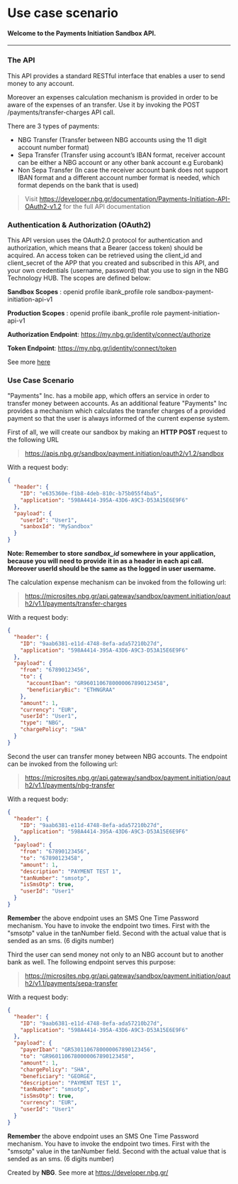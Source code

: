 # Use case scenario
#### Welcome to the Payments Initiation Sandbox API.

------------------------------------------------------------------------------------------
### The API
This API provides a standard RESTful interface that enables a user to send money to any account.

Moreover an expenses calculation mechanism is provided in order to be aware of the expenses of an transfer. Use it by invoking the POST /payments/transfer-charges API call.

There are 3 types of payments:
* NBG Transfer (Transfer between NBG accounts using the 11 digit account number format)
* Sepa Transfer (Transfer using account’s IBAN format, receiver account can be either a NBG account or any other bank account e.g Eurobank)
* Non Sepa Transfer (In case the receiver account bank does not support IBAN format and a different account number format is needed, which format depends on the bank that is used)

> Visit https://developer.nbg.gr/documentation/Payments-Initiation-API-OAuth2-v1.2 for the full API documentation

### Authentication & Authorization (OAuth2) ##


This API version uses the OAuth2.0 protocol for authentication and authorization, which means that a Bearer (access token) should be acquired. An access token can be retrieved using the client_id and client_secret of the APP that you created and subscribed in this API, and your own credentials (username, password) that you use to sign in the NBG Technology HUB. The scopes are defined below:
    
    
**Sandbox Scopes** : openid profile ibank_profile role sandbox-payment-initiation-api-v1
    
    
**Production Scopes** : openid profile ibank_profile role payment-initiation-api-v1


**Authorization Endpoint**: https://my.nbg.gr/identity/connect/authorize
    
    
**Token  Endpoint**: https://my.nbg.gr/identity/connect/token


See more [here](https://developer.nbg.gr/content/authorization-oauth-20#8an-authorization-code-flow-example)

### Use Case Scenario 
"Payments" Inc. has a mobile app, which offers an service in order to transfer money between accounts. As an additional feature "Payments" Inc provides a mechanism which calculates the transfer charges of a provided payment so that the user is always informed of the current expense system.

First of all, we will create our sandbox by making an **HTTP POST** request to the following URL
> https://apis.nbg.gr/sandbox/payment.initiation/oauth2/v1.2/sandbox

With a request body:
```json
{
  "header": {
	"ID": "e635360e-f1b8-4deb-810c-b75b055f4ba5",
	"application": "598A4414-395A-43D6-A9C3-D53A15E6E9F6"
  },
  "payload": {
	"userId": "User1",
	"sanboxId": "MySandbox"
  }
}
``` 

**Note: Remember to store *sandbox_id* somewhere in your application, because you will need to provide it in as a header in each api call. Moreover userId should be the same as the logged in user username.**

The calculation expense mechanism can be invoked from the following url:
> https://microsites.nbg.gr/api.gateway/sandbox/payment.initiation/oauth2/v1.1/payments/transfer-charges

With a request body:
```json
{
  "header": {
    "ID": "9aab6381-e11d-4748-8efa-ada57210b27d",
    "application": "598A4414-395A-43D6-A9C3-D53A15E6E9F6"
  },
  "payload": {
    "from": "67890123456",
    "to": {
      "accountIban": "GR9601106780000067890123458",
      "beneficiaryBic": "ETHNGRAA"
    },
    "amount": 1,
    "currency": "EUR",
    "userId": "User1",
    "type": "NBG",
    "chargePolicy": "SHA"
  }
}
```

Second the user can transfer money between NBG accounts. The endpoint can be invoked from the following url:
> https://microsites.nbg.gr/api.gateway/sandbox/payment.initiation/oauth2/v1.1/payments/nbg-transfer

With a request body:
```json
{
  "header": {
    "ID": "9aab6381-e11d-4748-8efa-ada57210b27d",
    "application": "598A4414-395A-43D6-A9C3-D53A15E6E9F6"
  },
  "payload": {
    "from": "67890123456",
    "to": "67890123458",
    "amount": 1,
    "description": "PAYMENT TEST 1",
    "tanNumber": "smsotp",
    "isSmsOtp": true,
    "userId": "User1"
  }
}
```

**Remember** the above endpoint uses an SMS One Time Password mechanism. You have to invoke the endpoint two times. First with the "smsotp" value in the tanNumber field. Second with the actual value that is sended as an sms. (6 digits number)

Third the user can send money not only to an NBG account but to another bank as well. The following endpoint serves this purpose:

> https://microsites.nbg.gr/api.gateway/sandbox/payment.initiation/oauth2/v1.1/payments/sepa-transfer

With a request body:
```json
{
  "header": {
    "ID": "9aab6381-e11d-4748-8efa-ada57210b27d",
    "application": "598A4414-395A-43D6-A9C3-D53A15E6E9F6"
  },
  "payload": {
    "payerIban": "GR5301106780000067890123456",
    "to": "GR9601106780000067890123458",
    "amount": 1,
    "chargePolicy": "SHA",
    "beneficiary": "GEORGE",
    "description": "PAYMENT TEST 1",
    "tanNumber": "smsotp",
    "isSmsOtp": true,
    "currency": "EUR",
    "userId": "User1"
  }
}
```

**Remember** the above endpoint uses an SMS One Time Password mechanism. You have to invoke the endpoint two times. First with the "smsotp" value in the tanNumber field. Second with the actual value that is sended as an sms. (6 digits number)

Created by **NBG**. 
See more at https://developer.nbg.gr/
